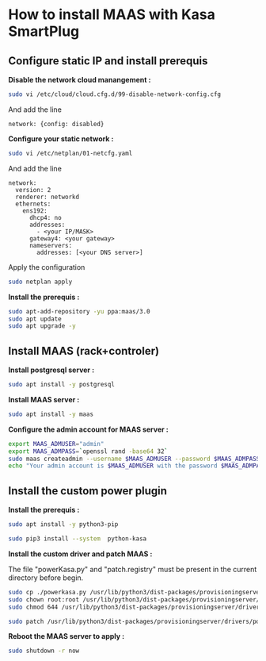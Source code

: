 How to install MAAS with Kasa SmartPlug
=======================================


Configure static IP and install prerequis
---------------------
**Disable the network cloud manangement :**
```bash
sudo vi /etc/cloud/cloud.cfg.d/99-disable-network-config.cfg
```
And add the line 
```vim
network: {config: disabled}
```

**Configure your static network :**
```bash
sudo vi /etc/netplan/01-netcfg.yaml
```
And add the line 
```vim
network:
  version: 2
  renderer: networkd
  ethernets:
    ens192:
      dhcp4: no
      addresses:
        - <your IP/MASK>
      gateway4: <your gateway>
      nameservers:
        addresses: [<your DNS server>]
```
Apply the configuration
```bash
sudo netplan apply
```

**Install the prerequis :**
```bash
sudo apt-add-repository -yu ppa:maas/3.0
sudo apt update
sudo apt upgrade -y
```

Install MAAS (rack+controler)
---------------------
**Install postgresql server :**
```bash
sudo apt install -y postgresql
```

**Install MAAS server :**
```bash
sudo apt install -y maas
```

**Configure the admin account for MAAS server :**
```bash
export MAAS_ADMUSER="admin"
export MAAS_ADMPASS=`openssl rand -base64 32`
sudo maas createadmin --username $MAAS_ADMUSER --password $MAAS_ADMPASS --email "admin@exemple.com"
echo "Your admin account is $MAAS_ADMUSER with the password $MAAS_ADMPASS, don't lose it"
```

Install the custom power plugin
---------------------
**Install the prerequis :**
```bash
sudo apt install -y python3-pip
```
```bash
sudo pip3 install --system  python-kasa
```

**Install the custom driver and patch MAAS :**

The file "powerKasa.py" and "patch.registry" must be present in the current directory before begin.
```bash
sudo cp ./powerkasa.py /usr/lib/python3/dist-packages/provisioningserver/drivers/power/
sudo chown root:root /usr/lib/python3/dist-packages/provisioningserver/drivers/power/powerkasa.py
sudo chmod 644 /usr/lib/python3/dist-packages/provisioningserver/drivers/power/powerkasa.py
```
```bash
sudo patch /usr/lib/python3/dist-packages/provisioningserver/drivers/power/registry.py < patch.registry
```

**Reboot the MAAS server to apply :**
```bash
sudo shutdown -r now
```
